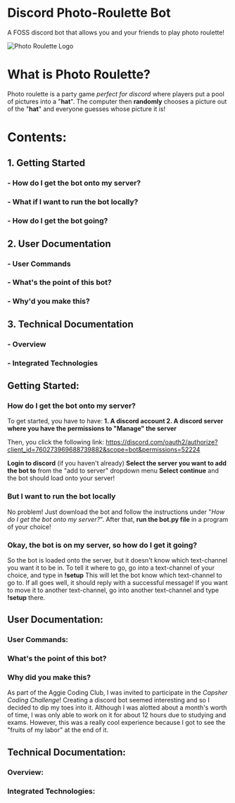 # Discord Photo-Roulette Bot
A FOSS discord bot that allows you and your friends to play photo roulette!

![Photo Roulette Logo](https://i.imgur.com/iyf83jR.png)

# What is Photo Roulette?
Photo roulette is a party game *perfect for discord* where players put a pool of pictures into a "**hat**". The computer then **randomly** chooses a picture out of the "**hat**" and everyone guesses whose picture it is!

# Contents: 
## 1. Getting Started
### - How do I get the bot onto my server?
### - What if I want to run the bot locally?
### - How do I get the bot going?
## 2. User Documentation
### - User Commands
### - What's the point of this bot?
### - Why'd you make this?
## 3. Technical Documentation
### - Overview
### - Integrated Technologies

## Getting Started:
### How do I get the bot onto my server?
To get started, you have to have:
**1. A discord account
2. A discord server where you have the permissions to "Manage" the server**

Then, you click the following link:
https://discord.com/oauth2/authorize?client_id=760273969688739882&scope=bot&permissions=52224

**Login to discord** (if you haven't already)
**Select the server you want to add the bot to** from the "add to server" dropdown menu
**Select continue** and the bot should load onto your server!

### But I want to run the bot locally
No problem! Just download the bot and follow the instructions under "*How do I get the bot onto my server?*". After that, **run the bot.py file** in a program of your choice!

### Okay, the bot is on my server, so how do I get it going?
So the bot is loaded onto the server, but it doesn't know which text-channel you want it to be in. To tell it where to go, go into a text-channel of your choice, and type in **!setup**
This will let the bot know which text-channel to go to. If all goes well, it should reply with a successful message! If you want to move it to another text-channel, go into another text-channel and type **!setup** there.

## User Documentation:
### User Commands:
### What's the point of this bot?
### Why did you make this?
As part of the Aggie Coding Club, I was invited to participate in the *Capsher Coding Challenge*! Creating a discord bot seemed interesting and so I decided to dip my toes into it. Although I was alotted about a month's worth of time, I was only able to work on it for about 12 hours due to studying and exams. However, this was a really cool experience because I got to see the "fruits of my labor" at the end of it.
## Technical Documentation:
### Overview:
### Integrated Technologies:
